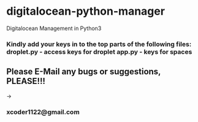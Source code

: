 # digitalocean-python-manager
Digitalocean Management in Python3


<h3>
Kindly add your keys in to the top parts of the following files:
droplet.py - access keys for droplet
app.py - keys for spaces
</h3>

<h2>
Please E-Mail any bugs or suggestions, PLEASE!!!
</h2>
<p>-></p>
<h3>xcoder1122@gmail.com</h3>
